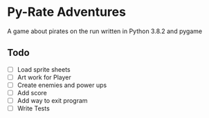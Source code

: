 # Py-Rate Adventures

A game about pirates on the run written in Python 3.8.2 and pygame

## Todo

- [ ] Load sprite sheets
- [ ] Art work for Player
- [ ] Create enemies and power ups
- [ ] Add score
- [ ] Add way to exit program
- [ ] Write Tests

